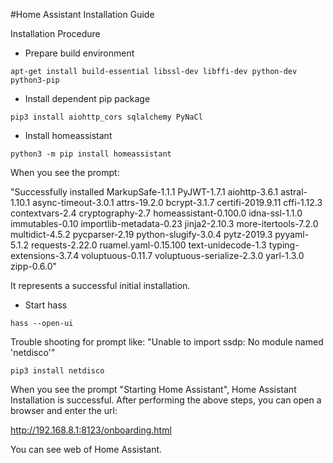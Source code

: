#Home Assistant Installation Guide

Installation Procedure

- Prepare build environment
```
apt-get install build-essential libssl-dev libffi-dev python-dev python3-pip
```


- Install dependent pip package
```
pip3 install aiohttp_cors sqlalchemy PyNaCl
```

- Install homeassistant
```
python3 -m pip install homeassistant
```
When you see the prompt:

"Successfully installed MarkupSafe-1.1.1 PyJWT-1.7.1 
aiohttp-3.6.1 astral-1.10.1 async-timeout-3.0.1 attrs-19.2.0 bcrypt-3.1.7 
certifi-2019.9.11 cffi-1.12.3 contextvars-2.4 cryptography-2.7 homeassistant-0.100.0 
idna-ssl-1.1.0 immutables-0.10 importlib-metadata-0.23 jinja2-2.10.3 more-itertools-7.2.0 
multidict-4.5.2 pycparser-2.19 python-slugify-3.0.4 pytz-2019.3 pyyaml-5.1.2 requests-2.22.0 
ruamel.yaml-0.15.100 text-unidecode-1.3 typing-extensions-3.7.4 voluptuous-0.11.7
voluptuous-serialize-2.3.0 yarl-1.3.0 zipp-0.6.0"

It represents a successful initial installation.

- Start hass
```
hass --open-ui
```

Trouble shooting for prompt like:
"Unable to import ssdp: No module named 'netdisco'"

```
pip3 install netdisco
```

When you see the prompt "Starting Home Assistant", Home Assistant Installation is successful.
After performing the above steps, you can open a browser and enter the url: 

http://192.168.8.1:8123/onboarding.html

You can see web of Home Assistant.
